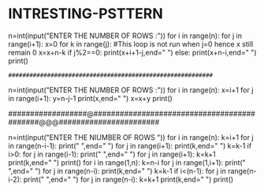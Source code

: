 # INTRESTING-PSTTERN

n=int(input("ENTER THE NUMBER OF ROWS :"))
for i in range(n):
    for j in range(i+1):
        x=0
        for k in range(j):
            #This loop is not run when j=0 hence x still remain 0
            x=x+n-k
        if j%2==0:
            print(x+i+1-j,end=" ")
        else:
            print(x+n-i,end=" ")        
    print()
    
    ##########################################################
    
    
n=int(input("ENTER THE NUMBER OF ROWS :"))
for i in range(n):
    x=i+1
    for j in range(i+1):
        y=n-j-1
        print(x,end=" ")
        x=x+y
    print()


##################@############################################@@@#######################


n=int(input("ENTER THE NIUMBER OF ROWS "))
for i in range(n):
    k=i+1
    for j in range(n-i-1):
        print(" ",end="  ")
    for j in range(i+1):
        print(k,end=" ")
        k=k-1
    if i>0:
        for j in range(i-1):
            print(" ",end=" ")
        for j in range(i+1):
            k=k+1
            print(k,end=" ")
    print()
for i in range(1,n):
    k=n-i
    for j in range(1,i+1):
        print(" ",end="  ")
    for j in range(n-i):
        print(k,end=" ")
        k=k-1
    if i<(n-1):
        for j in range(n-i-2):
            print(" ",end=" ")
        for j in range(n-i):
            k=k+1
            print(k,end=" ")
    print()
                                   
            
